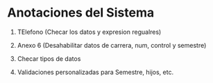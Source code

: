 Anotaciones del Sistema
==========================

1. TElefono (Checar los datos y expresion regualres)
2. Anexo 6 (Desahabilitar datos de carrera, num, control y semestre)
3. Checar tipos de datos

4. Validaciones personalizadas para Semestre, hijos, etc.
